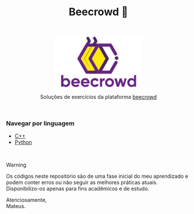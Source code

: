 <h1 align="center">Beecrowd 🐝</h1>

<br />

<p align="center">
  <img src="./assets/beecrowd.png" alt="Logo beecrowd" />
</p>

<p align="center">Soluções de exercícios da plataforma 
    <a href="https://judge.beecrowd.com/">beecrowd</a>
</p>

<br />

### Navegar por linguagem

- [C++](https://github.com/Mateusrb6/Beecrowd-exercises/tree/main/c%2B%2B)
- [Python](https://github.com/Mateusrb6/Beecrowd-exercises/tree/main/python)

<br />

> [!WARNING]
>
> Os códigos neste repositório são de uma fase inicial do meu aprendizado e podem conter erros ou não seguir as melhores práticas atuais. Disponibilizo-os apenas para fins acadêmicos e de estudo.
>
>
> Atenciosamente,  
> Mateus.
